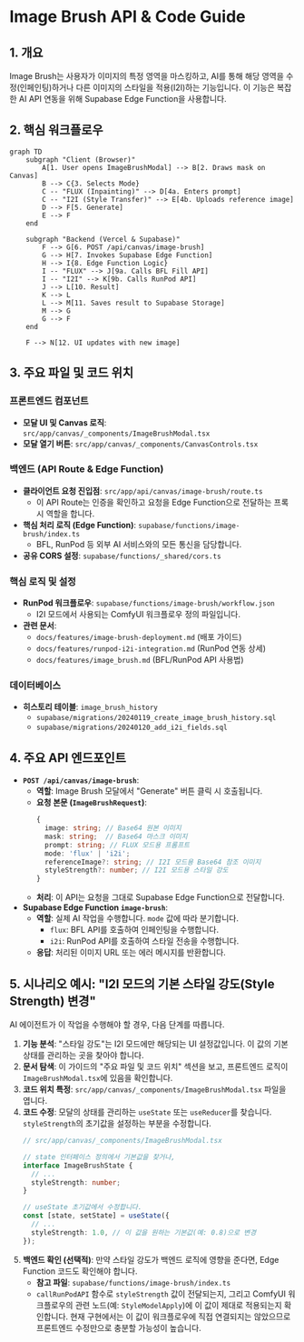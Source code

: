 # Image Brush API & Code Guide

## 1. 개요
Image Brush는 사용자가 이미지의 특정 영역을 마스킹하고, AI를 통해 해당 영역을 수정(인페인팅)하거나 다른 이미지의 스타일을 적용(I2I)하는 기능입니다. 이 기능은 복잡한 AI API 연동을 위해 Supabase Edge Function을 사용합니다.

## 2. 핵심 워크플로우
```mermaid
graph TD
    subgraph "Client (Browser)"
        A[1. User opens ImageBrushModal] --> B[2. Draws mask on Canvas]
        B --> C{3. Selects Mode}
        C -- "FLUX (Inpainting)" --> D[4a. Enters prompt]
        C -- "I2I (Style Transfer)" --> E[4b. Uploads reference image]
        D --> F[5. Generate]
        E --> F
    end
    
    subgraph "Backend (Vercel & Supabase)"
        F --> G[6. POST /api/canvas/image-brush]
        G --> H[7. Invokes Supabase Edge Function]
        H --> I{8. Edge Function Logic}
        I -- "FLUX" --> J[9a. Calls BFL Fill API]
        I -- "I2I" --> K[9b. Calls RunPod API]
        J --> L[10. Result]
        K --> L
        L --> M[11. Saves result to Supabase Storage]
        M --> G
        G --> F
    end

    F --> N[12. UI updates with new image]
```

## 3. 주요 파일 및 코드 위치

### 프론트엔드 컴포넌트
- **모달 UI 및 Canvas 로직**: `src/app/canvas/_components/ImageBrushModal.tsx`
- **모달 열기 버튼**: `src/app/canvas/_components/CanvasControls.tsx`

### 백엔드 (API Route & Edge Function)
- **클라이언트 요청 진입점**: `src/app/api/canvas/image-brush/route.ts`
  - 이 API Route는 인증을 확인하고 요청을 Edge Function으로 전달하는 프록시 역할을 합니다.
- **핵심 처리 로직 (Edge Function)**: `supabase/functions/image-brush/index.ts`
  - BFL, RunPod 등 외부 AI 서비스와의 모든 통신을 담당합니다.
- **공유 CORS 설정**: `supabase/functions/_shared/cors.ts`

### 핵심 로직 및 설정
- **RunPod 워크플로우**: `supabase/functions/image-brush/workflow.json`
  - I2I 모드에서 사용되는 ComfyUI 워크플로우 정의 파일입니다.
- **관련 문서**:
  - `docs/features/image-brush-deployment.md` (배포 가이드)
  - `docs/features/runpod-i2i-integration.md` (RunPod 연동 상세)
  - `docs/features/image_brush.md` (BFL/RunPod API 사용법)

### 데이터베이스
- **히스토리 테이블**: `image_brush_history`
  - `supabase/migrations/20240119_create_image_brush_history.sql`
  - `supabase/migrations/20240120_add_i2i_fields.sql`

## 4. 주요 API 엔드포인트

- **`POST /api/canvas/image-brush`**:
  - **역할**: Image Brush 모달에서 "Generate" 버튼 클릭 시 호출됩니다.
  - **요청 본문 (`ImageBrushRequest`)**:
    ```typescript
    {
      image: string; // Base64 원본 이미지
      mask: string;  // Base64 마스크 이미지
      prompt: string; // FLUX 모드용 프롬프트
      mode: 'flux' | 'i2i';
      referenceImage?: string; // I2I 모드용 Base64 참조 이미지
      styleStrength?: number; // I2I 모드용 스타일 강도
    }
    ```
  - **처리**: 이 API는 요청을 그대로 Supabase Edge Function으로 전달합니다.
- **Supabase Edge Function `image-brush`**:
  - **역할**: 실제 AI 작업을 수행합니다. `mode` 값에 따라 분기합니다.
    - `flux`: BFL API를 호출하여 인페인팅을 수행합니다.
    - `i2i`: RunPod API를 호출하여 스타일 전송을 수행합니다.
  - **응답**: 처리된 이미지 URL 또는 에러 메시지를 반환합니다.

## 5. 시나리오 예시: "I2I 모드의 기본 스타일 강도(Style Strength) 변경"
AI 에이전트가 이 작업을 수행해야 할 경우, 다음 단계를 따릅니다.

1.  **기능 분석**: "스타일 강도"는 I2I 모드에만 해당되는 UI 설정값입니다. 이 값의 기본 상태를 관리하는 곳을 찾아야 합니다.
2.  **문서 탐색**: 이 가이드의 "주요 파일 및 코드 위치" 섹션을 보고, 프론트엔드 로직이 `ImageBrushModal.tsx`에 있음을 확인합니다.
3.  **코드 위치 특정**: `src/app/canvas/_components/ImageBrushModal.tsx` 파일을 엽니다.
4.  **코드 수정**: 모달의 상태를 관리하는 `useState` 또는 `useReducer`를 찾습니다. `styleStrength`의 초기값을 설정하는 부분을 수정합니다.
    ```typescript
    // src/app/canvas/_components/ImageBrushModal.tsx

    // state 인터페이스 정의에서 기본값을 찾거나,
    interface ImageBrushState {
      // ...
      styleStrength: number;
    }

    // useState 초기값에서 수정합니다.
    const [state, setState] = useState({
      // ...
      styleStrength: 1.0, // 이 값을 원하는 기본값(예: 0.8)으로 변경
    });
    ```
5.  **백엔드 확인 (선택적)**: 만약 스타일 강도가 백엔드 로직에 영향을 준다면, Edge Function 코드도 확인해야 합니다.
    - **참고 파일**: `supabase/functions/image-brush/index.ts`
    - `callRunPodAPI` 함수로 `styleStrength` 값이 전달되는지, 그리고 ComfyUI 워크플로우의 관련 노드(예: `StyleModelApply`)에 이 값이 제대로 적용되는지 확인합니다. 현재 구현에서는 이 값이 워크플로우에 직접 연결되지는 않았으므로 프론트엔드 수정만으로 충분할 가능성이 높습니다.
